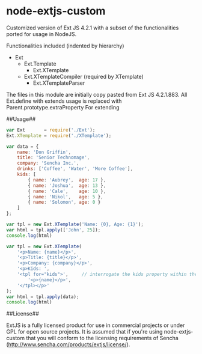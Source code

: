 node-extjs-custom
=================

Customized version of Ext JS 4.2.1 with a subset of the functionalities ported for usage in NodeJS.

Functionalities included (indented by hierarchy)
* Ext
  * Ext.Template
    * Ext.XTemplate
  * Ext.XTemplateCompiler (required by XTemplate)
    * Ext.XTemplateParser

The files in this module are initially copy pasted from Ext JS 4.2.1.883.
All Ext.define with extends usage is replaced with Parent.prototype.extraProperty For extending

##Usage##

```javascript
var Ext       = require('./Ext');
Ext.XTemplate = require('./XTemplate');

var data = {
    name: 'Don Griffin',
    title: 'Senior Technomage',
    company: 'Sencha Inc.',
    drinks: ['Coffee', 'Water', 'More Coffee'],
    kids: [
        { name: 'Aubrey',  age: 17 },
        { name: 'Joshua',  age: 13 },
        { name: 'Cale',    age: 10 },
        { name: 'Nikol',   age: 5 },
        { name: 'Solomon', age: 0 }
    ]
};

var tpl = new Ext.XTemplate('Name: {0}, Age: {1}');
var html = tpl.apply(['John', 25]);
console.log(html)

var tpl = new Ext.XTemplate(
    '<p>Name: {name}</p>',
    '<p>Title: {title}</p>',
    '<p>Company: {company}</p>',
    '<p>Kids: ',
    '<tpl for="kids">',     // interrogate the kids property within the data
        '<p>{name}</p>',
    '</tpl></p>'
);
var html = tpl.apply(data);
console.log(html)
```

##License##

ExtJS is a fully licensed product for use in commercial projects or under GPL for open source projects. It is assumed that if you're using node-extjs-custom that you will conform to the licensing requirements of Sencha (http://www.sencha.com/products/extjs/license/).
